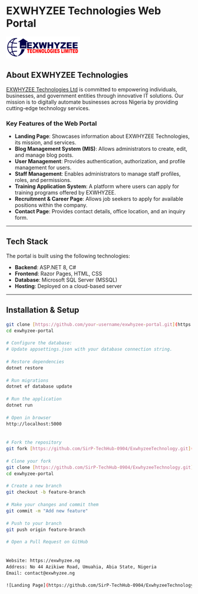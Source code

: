 # EXWHYZEE Technologies Web Portal

![EXWHYZEE Technologies Logo](https://github.com/SirP-TechHub-0904/ExwhyzeeTechnology/blob/master/43c0d16f-2b53-4fd8-8461-0b1a37bce6fd.png)

## About EXWHYZEE Technologies

[EXWHYZEE Technologies Ltd](https://exwhyzee.ng) is committed to empowering individuals, businesses, and government entities through innovative IT solutions. Our mission is to digitally automate businesses across Nigeria by providing cutting-edge technology services.

### Key Features of the Web Portal

- **Landing Page**: Showcases information about EXWHYZEE Technologies, its mission, and services.
- **Blog Management System (MIS)**: Allows administrators to create, edit, and manage blog posts.
- **User Management**: Provides authentication, authorization, and profile management for users.
- **Staff Management**: Enables administrators to manage staff profiles, roles, and permissions.
- **Training Application System**: A platform where users can apply for training programs offered by EXWHYZEE.
- **Recruitment & Career Page**: Allows job seekers to apply for available positions within the company.
- **Contact Page**: Provides contact details, office location, and an inquiry form.

---

## Tech Stack

The portal is built using the following technologies:

- **Backend**: ASP.NET 8, C#
- **Frontend**: Razor Pages, HTML, CSS
- **Database**: Microsoft SQL Server (MSSQL)
- **Hosting**: Deployed on a cloud-based server

---

## Installation & Setup

```sh
git clone [https://github.com/your-username/exwhyzee-portal.git](https://github.com/SirP-TechHub-0904/ExwhyzeeTechnology.git)
cd exwhyzee-portal

# Configure the database:
# Update appsettings.json with your database connection string.

# Restore dependencies
dotnet restore

# Run migrations
dotnet ef database update

# Run the application
dotnet run

# Open in browser
http://localhost:5000


# Fork the repository
git fork [https://github.com/SirP-TechHub-0904/ExwhyzeeTechnology.git](https://github.com/SirP-TechHub-0904/ExwhyzeeTechnology.git)

# Clone your fork
git clone [https://github.com/SirP-TechHub-0904/ExwhyzeeTechnology.git](https://github.com/SirP-TechHub-0904/ExwhyzeeTechnology.git)
cd exwhyzee-portal

# Create a new branch
git checkout -b feature-branch

# Make your changes and commit them
git commit -m "Add new feature"

# Push to your branch
git push origin feature-branch

# Open a Pull Request on GitHub


Website: https://exwhyzee.ng
Address: No 44 Azikiwe Road, Umuahia, Abia State, Nigeria
Email: contact@exwhyzee.ng

![Landing Page](https://github.com/SirP-TechHub-0904/ExwhyzeeTechnology/blob/master/dashboard.png)
